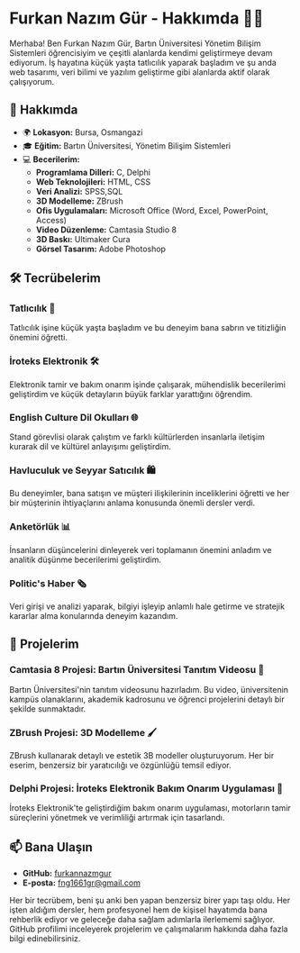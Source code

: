 # Furkan Nazım Gür - Hakkımda 👨‍💻

Merhaba! Ben Furkan Nazım Gür, Bartın Üniversitesi Yönetim Bilişim Sistemleri öğrencisiyim ve çeşitli alanlarda kendimi geliştirmeye devam ediyorum. İş hayatına küçük yaşta tatlıcılık yaparak başladım ve şu anda web tasarımı, veri bilimi ve yazılım geliştirme gibi alanlarda aktif olarak çalışıyorum. 

## 🚀 Hakkımda

- 🌍 **Lokasyon:** Bursa, Osmangazi
- 🎓 **Eğitim:** Bartın Üniversitesi, Yönetim Bilişim Sistemleri
- 💻 **Becerilerim:**
  - **Programlama Dilleri:** C, Delphi
  - **Web Teknolojileri:** HTML, CSS
  - **Veri Analizi:** SPSS,SQL
  - **3D Modelleme:** ZBrush
  - **Ofis Uygulamaları:** Microsoft Office (Word, Excel, PowerPoint, Access)
  - **Video Düzenleme:** Camtasia Studio 8
  - **3D Baskı:** Ultimaker Cura
  - **Görsel Tasarım:** Adobe Photoshop

## 🛠️ Tecrübelerim

### Tatlıcılık 🥧
Tatlıcılık işine küçük yaşta başladım ve bu deneyim bana sabrın ve titizliğin önemini öğretti.

### İroteks Elektronik 🛠️
Elektronik tamir ve bakım onarım işinde çalışarak, mühendislik becerilerimi geliştirdim ve küçük detayların büyük farklar yarattığını öğrendim.

### English Culture Dil Okulları 🌐
Stand görevlisi olarak çalıştım ve farklı kültürlerden insanlarla iletişim kurarak dil ve kültürel anlayışımı geliştirdim.

### Havluculuk ve Seyyar Satıcılık 🛍️
Bu deneyimler, bana satışın ve müşteri ilişkilerinin inceliklerini öğretti ve her bir müşterinin ihtiyaçlarını anlama konusunda önemli dersler verdi.

### Anketörlük 📊
İnsanların düşüncelerini dinleyerek veri toplamanın önemini anladım ve analitik düşünme becerilerimi geliştirdim.

### Politic's Haber 🗞️
Veri girişi ve analizi yaparak, bilgiyi işleyip anlamlı hale getirme ve stratejik kararlar alma konularında deneyim kazandım.

## 🎨 Projelerim

### Camtasia 8 Projesi: Bartın Üniversitesi Tanıtım Videosu 🎥
Bartın Üniversitesi'nin tanıtım videosunu hazırladım. Bu video, üniversitenin kampüs olanaklarını, akademik kadrosunu ve öğrenci projelerini detaylı bir şekilde sunmaktadır.

### ZBrush Projesi: 3D Modelleme 🖌️
ZBrush kullanarak detaylı ve estetik 3B modeller oluşturuyorum. Her bir eserim, benzersiz bir yaratıcılığı ve özgünlüğü temsil ediyor.

### Delphi Projesi: İroteks Elektronik Bakım Onarım Uygulaması 🔧
İroteks Elektronik'te geliştirdiğim bakım onarım uygulaması, motorların tamir süreçlerini yönetmek ve verimliliği artırmak için tasarlandı.

## 📫 Bana Ulaşın
- **GitHub:** [furkannazmgur](https://github.com/furkannazmgur)
- **E-posta:** fng1661gr@gmail.com

Her bir tecrübem, beni şu anki ben yapan benzersiz birer yapı taşı oldu. Her işten aldığım dersler, hem profesyonel hem de kişisel hayatımda bana rehberlik ediyor ve geleceğe daha sağlam adımlarla ilerlememi sağlıyor. GitHub profilimi inceleyerek projelerim ve çalışmalarım hakkında daha fazla bilgi edinebilirsiniz.

